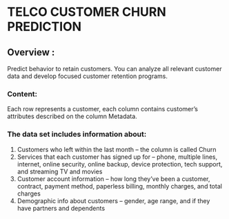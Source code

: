 # TELCO CUSTOMER CHURN PREDICTION

## Overview : 
Predict behavior to retain customers. You can analyze all relevant customer data and develop focused customer retention programs. 

### Content: 
Each row represents a customer, each column contains customer’s attributes described on the column Metadata.

### The data set includes information about:
1. Customers who left within the last month – the column is called Churn
2. Services that each customer has signed up for – phone, multiple lines, internet, online security, online backup, device protection, tech support, and streaming TV and movies
3. Customer account information – how long they’ve been a customer, contract, payment method, paperless billing, monthly charges, and total charges
4. Demographic info about customers – gender, age range, and if they have partners and dependents

